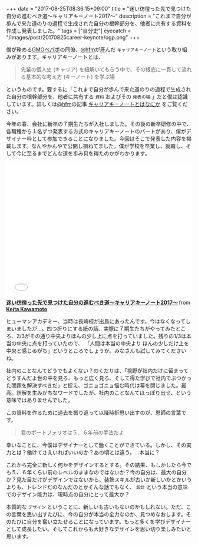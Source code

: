 +++
date = "2017-08-25T08:36:15+09:00"
title = "迷い彷徨った先で見つけた自分の進むべき道〜キャリアキーノート2017〜"
description = "これまで自分が歩んで来た道のりの過程で生成された自分の根幹部分を、他者に共有する資料を作成し発表しました。"
tags = ["自分史"]
eyecatch = "/images/post/20170825career-keynote/ogp.png"
+++

僕が務める[GMOペパボ](https://pepabo.com/)の同僚、[@hfm](https://twitter.com/hfm)が産んだ `キャリアキーノート`という取り組みがあります。キャリアキーノートとは、

> 先輩の個人史 (キャリア) を紐解いてもらう中で、その根底に一貫して流れる基本的な考え方 (キーノート) を学ぶ場

というものです。要するに「これまで自分が歩んで来た道のりの過程で生成された自分の根幹部分を、他者に共有する `資料` およびその `発表の場` 」だと僕は認識しています。詳しくは[@hfm](https://twitter.com/hfm)の記事 [キャリアキーノートとはなにか](http://blog.hifumi.info/2016/06/20/career-keynote/) をご覧ください。

今年の春、会社に新卒の７期生たちが入社しました。その後の新卒研修の中で、各職種から１名ずつ発表する方式のキャリアキーノートのパートがあり、僕がデザイナー枠として参加できることになりました。今回はそこで発表した内容を掲載します。なんやかんやで公開し損ねてました。僕が学校を卒業し、就職し、そして今に至るまでどんな道を歩み何を得たのかがわかります。

<iframe src="//www.slideshare.net/slideshow/embed_code/key/HfDZs9V9kOQnbT" width="595" height="371" frameborder="0" marginwidth="0" marginheight="0" scrolling="no" style="max-width: 100%;" allowfullscreen> </iframe> <strong> <a href="//www.slideshare.net/keitakawamoto/2017-79127489" title="迷い彷徨った先で見つけた自分の進むべき道〜キャリアキーノート2017〜" target="_blank">迷い彷徨った先で見つけた自分の進むべき道〜キャリアキーノート2017〜</a> </strong> from <strong><a href="https://www.slideshare.net/keitakawamoto" target="_blank">Keita Kawamoto</a></strong>

ヒューマンアカデミー、当時は長崎校が出島にあったんです。今はなくなってしまいましたが...。四つ折りにする紙の話、実際に７期生たちがやってみたところ、2/3がその通り中央よりほんの少し上に点を打っていました。残りの1/3は本当の中央に点を打っていたので、 「人間は本当の中央より ほんの少しだけ上を中央と感じ~~る~~がち」というところでしょうか。みなさんも試してみてくださいね。

社内のことなんてどうでもよくない？のくだりは、「視野が社内だけに留まってどうすんだよ世の中を見ろ、もっと広く見ろ、そして得た学びで社内でぶつかった問題を解決すべきだ」と捉え、ゴニョゴニョ悩む時代は幕を閉じました。最高。誤解を生みがちなワードでしたが、社内のことなんてほっぽり出せ、という意味ではありませんでした。

この資料を作るために過去を振り返って以降時折思い出すのが、恩師の言葉です。

> 君のポートフォリオは５、６年前の手法だよ

幸いなことに、今僕はデザイナーとして働くことができている。しかし、その実力とは？働けてさえいればいいのか？あの頃とは違う。...本当に？

これから完全に新しく何かをデザインするとする。その結果、もしかしたら今でも５、６年くらい前のレベルのままなのではないか？今の自分は、最大の自分か？見た目だけがデザインではないから、装飾スキルが古いか新しいかとかいうよりも、トレンドだのなんだのとかそんな話でもなく、 `設計` という本当の意味でのデザイン能力は、現時点の自分にとって最大か？

本質的な `デザイン` ということに、新しいも古いもないのかもしれない。ただ、この言葉を思い出すたびに、今の自分が本当の全力なのか、見つめなおします。そのたびに自分を奮い立たせることになっています。もっと多くを学びデザイナーとして成長したい。そしてこれからも大好きなデザインを思い切り楽しみたいと思います。
